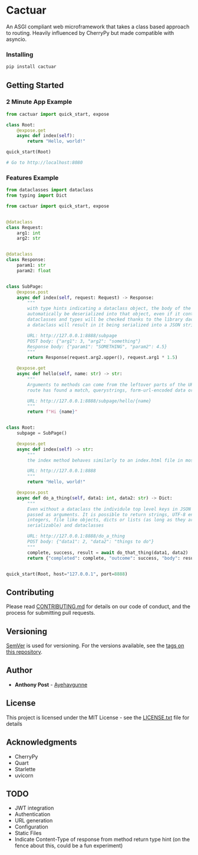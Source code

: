 # Cactuar

An ASGI compliant web microframework that takes a class based approach to routing. 
Heavily influenced by CherryPy but made compatible with asyncio.

### Installing

```bash
pip install cactuar
```

## Getting Started

### 2 Minute App Example

```python
from cactuar import quick_start, expose

class Root:
    @expose.get
    async def index(self):
        return "Hello, world!"

quick_start(Root)

# Go to http://localhost:8080
```

### Features Example

```python
from dataclasses import dataclass
from typing import Dict

from cactuar import quick_start, expose


@dataclass
class Request:
    arg1: int
    arg2: str


@dataclass
class Response:
    param1: str
    param2: float


class SubPage:
    @expose.post
    async def index(self, request: Request) -> Response:
        """
        with type hints indicating a dataclass object, the body of the request will 
        automatically be deserialized into that object, even if it contains nested 
        dataclasses and types will be checked thanks to the library dacite. Returning
        a dataclass will result in it being serialized into a JSON string

        URL: http://127.0.0.1:8888/subpage
        POST body: {"arg1": 3, "arg2": "something"}
        Response body: {"param1": "SOMETHING", "param2": 4.5}
        """
        return Response(request.arg2.upper(), request.arg1 * 1.5)

    @expose.get
    async def hello(self, name: str) -> str:
        """
        Arguments to methods can come from the leftover parts of the URI after the 
        route has found a match, querystrings, form-url-encoded data or json strings

        URL: http://127.0.0.1:8888/subpage/hello/{name}
        """
        return f"Hi {name}"


class Root:
    subpage = SubPage()

    @expose.get
    async def index(self) -> str:
        """
        the index method behaves similarly to an index.html file in most web servers

        URL: http://127.0.0.1:8888
        """
        return "Hello, world!"

    @expose.post
    async def do_a_thing(self, data1: int, data2: str) -> Dict:
        """
        Even without a dataclass the individule top level keys in JSON object will be 
        passed as arguments. It is possible to return strings, UTF-8 encoded bytes, 
        integers, file like objects, dicts or lists (as long as they are JSON 
        serializable) and dataclasses

        URL: http://127.0.0.1:8888/do_a_thing
        POST body: {"data1": 2, "data2": "things to do"}
        """
        complete, success, result = await do_that_thing(data1, data2)
        return {"completed": complete, "outcome": success, "body": result}


quick_start(Root, host="127.0.0.1", port=8888)
```

## Contributing

Please read [CONTRIBUTING.md](CONTRIBUTING.md) for details on our code of conduct, and 
the process for submitting pull requests.

## Versioning

[SemVer](http://semver.org/) is used for versioning. For the versions available, see the 
[tags on this repository](https://github.com/Ayehavgunne/Cactuar/tags). 

## Author

* **Anthony Post** - [Ayehavgunne](https://github.com/Ayehavgunne)

## License

This project is licensed under the MIT License - see the [LICENSE.txt](LICENSE.txt) 
file for details

## Acknowledgments

* CherryPy
* Quart
* Starlette
* uvicorn

## TODO
- JWT integration
- Authentication
- URL generation
- Configuration
- Static Files
- Indicate Content-Type of response from method return type hint (on the fence about 
  this, could be a fun experiment)
